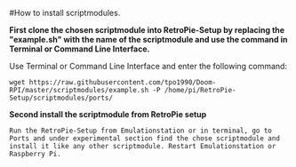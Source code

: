 #How to install scriptmodules.

**First clone the chosen scriptmodule into RetroPie-Setup by replacing the "example.sh" with the name of the scriptmodule and use the command in Terminal or Command Line Interface.**

Use Terminal or Command Line Interface and enter the following command:
```
wget https://raw.githubusercontent.com/tpo1990/Doom-RPI/master/scriptmodules/example.sh -P /home/pi/RetroPie-Setup/scriptmodules/ports/
```

**Second install the scriptmodule from RetroPie setup**
```
Run the RetroPie-Setup from Emulationstation or in terminal, go to Ports and under experimental section find the chose scriptmodule and install it like any other scriptmodule. Restart Emulationstation or Raspberry Pi.
```
